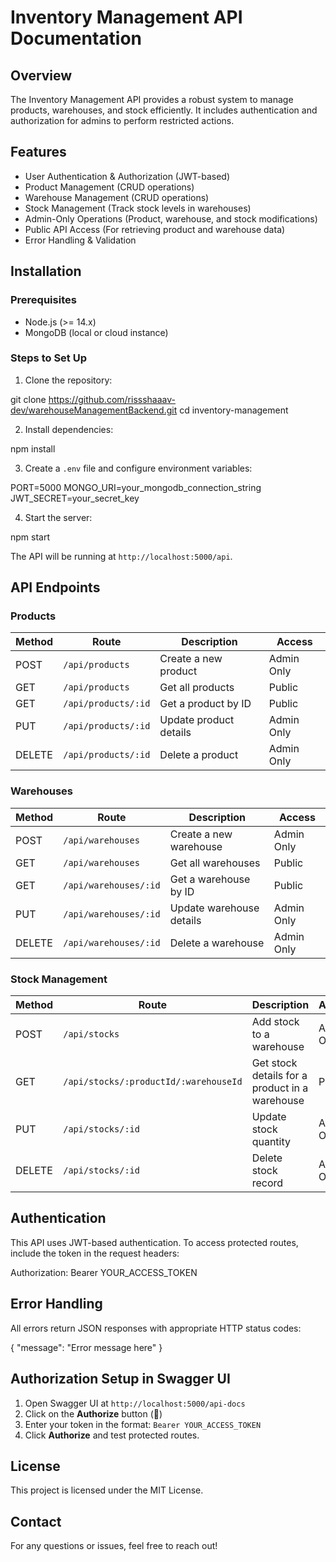 # Inventory Management API Documentation

## Overview

The Inventory Management API provides a robust system to manage products, warehouses, and stock efficiently. It includes authentication and authorization for admins to perform restricted actions.

## Features

- User Authentication & Authorization (JWT-based)
- Product Management (CRUD operations)
- Warehouse Management (CRUD operations)
- Stock Management (Track stock levels in warehouses)
- Admin-Only Operations (Product, warehouse, and stock modifications)
- Public API Access (For retrieving product and warehouse data)
- Error Handling & Validation

## Installation

### Prerequisites

- Node.js (>= 14.x)
- MongoDB (local or cloud instance)

### Steps to Set Up

1. Clone the repository:

git clone https://github.com/rissshaaav-dev/warehouseManagementBackend.git
cd inventory-management

2. Install dependencies:

npm install

3. Create a `.env` file and configure environment variables:

PORT=5000
MONGO_URI=your_mongodb_connection_string
JWT_SECRET=your_secret_key

4. Start the server:

npm start

The API will be running at `http://localhost:5000/api`.

## API Endpoints

### Products

| Method | Route | Description | Access |
|--------|-------|-------------|--------|
| POST | `/api/products` | Create a new product | Admin Only |
| GET | `/api/products` | Get all products | Public |
| GET | `/api/products/:id` | Get a product by ID | Public |
| PUT | `/api/products/:id` | Update product details | Admin Only |
| DELETE | `/api/products/:id` | Delete a product | Admin Only |

### Warehouses

| Method | Route | Description | Access |
|--------|-------|-------------|--------|
| POST | `/api/warehouses` | Create a new warehouse | Admin Only |
| GET | `/api/warehouses` | Get all warehouses | Public |
| GET | `/api/warehouses/:id` | Get a warehouse by ID | Public |
| PUT | `/api/warehouses/:id` | Update warehouse details | Admin Only |
| DELETE | `/api/warehouses/:id` | Delete a warehouse | Admin Only |

### Stock Management

| Method | Route | Description | Access |
|--------|-------|-------------|--------|
| POST | `/api/stocks` | Add stock to a warehouse | Admin Only |
| GET | `/api/stocks/:productId/:warehouseId` | Get stock details for a product in a warehouse | Public |
| PUT | `/api/stocks/:id` | Update stock quantity | Admin Only |
| DELETE | `/api/stocks/:id` | Delete stock record | Admin Only |

## Authentication

This API uses JWT-based authentication. To access protected routes, include the token in the request headers:

Authorization: Bearer YOUR_ACCESS_TOKEN

## Error Handling

All errors return JSON responses with appropriate HTTP status codes:

{
  "message": "Error message here"
}

## Authorization Setup in Swagger UI

1. Open Swagger UI at `http://localhost:5000/api-docs`
2. Click on the **Authorize** button (🔑)
3. Enter your token in the format: `Bearer YOUR_ACCESS_TOKEN`
4. Click **Authorize** and test protected routes.

## License

This project is licensed under the MIT License.

## Contact

For any questions or issues, feel free to reach out!
